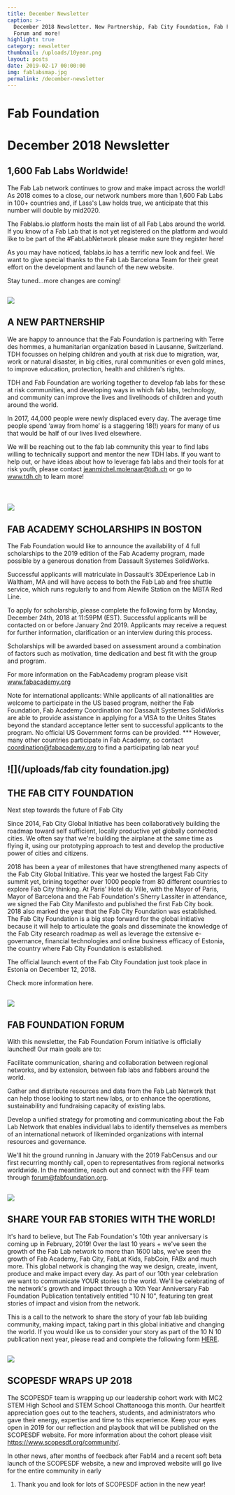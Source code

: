 ```yaml
---
title: December Newsletter
caption: >-
  December 2018 Newsletter. New Partnership, Fab City Foundation, Fab Foundation
  Forum and more!
highlight: true
category: newsletter
thumbnail: /uploads/10year.png
layout: posts
date: 2019-02-17 00:00:00
img: fablabsmap.jpg
permalink: /december-newsletter
---
```


# Fab Foundation

# December 2018 Newsletter

## 1,600 Fab Labs Worldwide!

The Fab Lab network continues to grow and make impact across the world! As 2018 comes to a close, our network numbers more than 1,600 Fab Labs in 100+ countries and, if Lass's Law holds true, we anticipate that this number will double by mid2020.

The Fablabs.io platform hosts the main list of all Fab Labs around the world. If you know of a Fab Lab that is not yet registered on the platform and would like to be part of the #FabLabNetwork please make sure they register here!

As you may have noticed, fablabs.io has a terrific new look and feel. We want to give special thanks to the Fab Lab Barcelona Team for their great effort on the development and launch of the new website.

Stay tuned…more changes are coming!

## ![](/uploads/TdH.jpg)

## A NEW PARTNERSHIP

We are happy to announce that the Fab Foundation is partnering with Terre des hommes, a humanitarian organization based in Lausanne, Switzerland. TDH focusses on helping children and youth at risk due to migration, war, work or natural disaster, in big cities, rural communities or even gold mines, to improve education, protection, health and children's rights.

TDH and Fab Foundation are working together to develop fab labs for these at risk communities, and developing ways in which fab labs, technology, and community can improve the lives and livelihoods of children and youth around the world.

In 2017, 44,000 people were newly displaced every day. The average time people spend ‘away from home’ is a staggering 18(!) years for many of us that would be half of our lives lived elsewhere.

We will be reaching out to the fab lab community this year to find labs willing to technically support and mentor the new TDH labs. If you want to help out, or have ideas about how to leverage fab labs and their tools for at risk youth, please contact jeanmichel.molenaar@tdh.ch or go to www.tdh.ch to learn more!

## <br>![](/uploads/Solidworks-Logo.png)

## FAB ACADEMY SCHOLARSHIPS IN BOSTON

The Fab Foundation would like to announce the availability of 4 full scholarships to the 2019 edition of the Fab Academy program, made possible by a generous donation from Dassault Systemes SolidWorks.

Successful applicants will matriculate in Dassault’s 3DExperience Lab in Waltham, MA and will have access to both the Fab Lab and free shuttle service, which runs regularly to and from Alewife Station on the MBTA Red Line.

To apply for scholarship, please complete the following form by Monday, December 24th, 2018 at 11:59PM (EST). Successful applicants will be contacted on or before January 2nd 2019. Applicants may receive a request for further information, clarification or an interview during this process.

Scholarships will be awarded based on assessment around a combination of factors such as motivation, time dedication and best fit with the group and program.

For more information on the FabAcademy program please visit <a href="https://www.fabacademy.org" target="_blank">www.fabacademy.org</a>

Note for international applicants: While applicants of all nationalities are welcome to participate in the US based program, neither the Fab Foundation, Fab Academy Coordination nor Dassault Systemes SolidWorks are able to provide assistance in applying for a VISA to the Unites States beyond the standard acceptance letter sent to successful applicants to the program. No official US Government forms can be provided. \*\*\* However, many other countries participate in Fab Academy, so contact coordination@fabacademy.org to find a participating lab near you!

## ![](/uploads/fab city foundation.jpg)

## THE FAB CITY FOUNDATION

Next step towards the future of Fab City

Since 2014, Fab City Global Initiative has been collaboratively building the roadmap toward self sufficient, locally productive yet globally connected cities. We often say that we're building the airplane at the same time as flying it, using our prototyping approach to test and develop the productive power of cities and citizens.

2018 has been a year of milestones that have strengthened many aspects of the Fab City Global Initiative. This year we hosted the largest Fab City summit yet, brining together over 1000 people from 80 different countries to explore Fab City thinking. At Paris' Hotel du Ville, with the Mayor of Paris, Mayor of Barcelona and the Fab Foundation's Sherry Lassiter in attendance, we signed the Fab City Manifesto and published the first Fab City book. 2018 also marked the year that the Fab City Foundation was established. The Fab City Foundation is a big step forward for the global initiative because it will help to articulate the goals and disseminate the knowledge of the Fab City research roadmap as well as leverage the extensive e-governance, financial technologies and online business efficacy of Estonia, the country where Fab City Foundation is established.

The official launch event of the Fab City Foundation just took place in Estonia on December 12, 2018.

Check more information here.

## ![](/uploads/FFF.jpg)

## FAB FOUNDATION FORUM

With this newsletter, the Fab Foundation Forum initiative is officially launched! Our main goals are to:

Facilitate communication, sharing and collaboration between regional networks, and by extension, between fab labs and fabbers around the world.

Gather and distribute resources and data from the Fab Lab Network that can help those looking to start new labs, or to enhance the operations, sustainability and fundraising capacity of existing labs.

Develop a unified strategy for promoting and communicating about the Fab Lab Network that enables individual labs to identify themselves as members of an international network of likeminded organizations with internal resources and governance.

We'll hit the ground running in January with the 2019 FabCensus and our first recurring monthly call, open to representatives from regional networks worldwide. In the meantime, reach out and connect with the FFF team through forum@fabfoundation.org.

## ![](/uploads/SCOPES2.jpg)

## SHARE YOUR FAB STORIES WITH THE WORLD!

It's hard to believe, but The Fab Foundation's 10th year anniversary is coming up in February, 2019! Over the last 10 years + we've seen the growth of the Fab Lab network to more than 1600 labs, we've seen the growth of Fab Academy, Fab City, FabLat Kids, FabCoin, FABx and much more. This global network is changing the way we design, create, invent, produce and make impact every day. As part of our 10th year celebration we want to communicate YOUR stories to the world. We'll be celebrating of the network's growth and impact through a 10th Year Anniversary Fab Foundation Publication tentatively entitled "10 N 10", featuring ten great stories of impact and vision from the network.

This is a call to the network to share the story of your fab lab building community, making impact, taking part in this global initiative and changing the world. If you would like us to consider your story as part of the 10 N 10 publication next year, please read and complete the following form <a href="https://form.jotformz.com/82757379572675" target="_blank">HERE</a>.

## ![](/uploads/SCOPES.jpg)

## SCOPESDF WRAPS UP 2018

The SCOPESDF team is wrapping up our leadership cohort work with MC2 STEM High School and STEM School Chattanooga this month. Our heartfelt appreciation goes out to the teachers, students, and administrators who gave their energy, expertise and time to this experience. Keep your eyes open in 2019 for our reflection and playbook that will be published on the SCOPESDF website. For more information about the cohort please visit <a href="https://www.scopesdf.org/community/" target="_blank">https://www.scopesdf.org/community/</a>.

In other news, after months of feedback after Fab14 and a recent soft beta launch of the SCOPESDF website, a new and improved website will go live for the entire community in early

1. Thank you and look for lots of SCOPESDF action in the new year!
